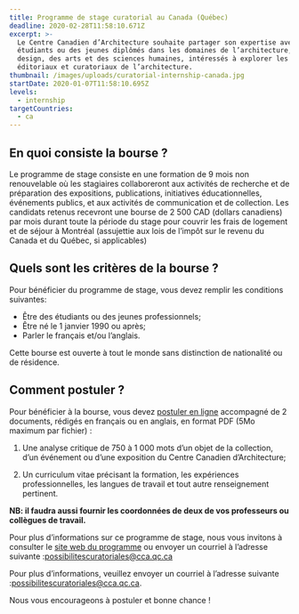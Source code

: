```yaml
---
title: Programme de stage curatorial au Canada (Québec)
deadline: 2020-02-28T11:58:10.671Z
excerpt: >-
  Le Centre Canadien d’Architecture souhaite partager son expertise avec des
  étudiants ou des jeunes diplômés dans les domaines de l’architecture, du
  design, des arts et des sciences humaines, intéressés à explorer les aspects
  éditoriaux et curatoriaux de l’architecture.
thumbnail: /images/uploads/curatorial-internship-canada.jpg
startDate: 2020-01-07T11:58:10.695Z
levels:
  - internship
targetCountries:
  - ca
---
```

## En quoi consiste la bourse ?

Le programme de stage consiste en une formation de 9 mois non renouvelable où les stagiaires collaboreront aux activités de recherche et de préparation des expositions, publications, initiatives éducationnelles, événements publics, et aux activités de communication et de collection. Les candidats retenus recevront une bourse de 2 500 CAD (dollars canadiens) par mois durant toute la période du stage pour couvrir les frais de logement et de séjour à Montréal (assujettie aux lois de l’impôt sur le revenu du Canada et du Québec, si applicables)

## Quels sont les critères de la bourse ?

Pour bénéficier du programme de stage, vous devez remplir les conditions suivantes:

* Être des étudiants ou des jeunes professionnels;
* Être né le 1 janvier 1990 ou après;
* Parler le français et/ou l’anglais.

Cette bourse est ouverte à tout le monde sans distinction de nationalité ou de résidence.

## Comment postuler ?

Pour bénéficier à la bourse, vous devez <a href="https://form.jotform.com/93316408956263" target="_blank" rel="noopener noreferrer">postuler en ligne</a> accompagné de 2 documents, rédigés en français ou en anglais, en format PDF (5Mo maximum par fichier) :

1) Une analyse critique de 750 à 1 000 mots d’un objet de la collection, d’un événement ou d’une exposition du Centre Canadien d’Architecture;

2) Un curriculum vitae précisant la formation, les expériences professionnelles, les langues de travail et tout autre renseignement pertinent.

**NB: il faudra aussi fournir les coordonnées de deux de vos professeurs ou collègues de travail.**

Pour plus d’informations sur ce programme de stage, nous vous invitons à consulter le <a href="https://www.cca.qc.ca/fr/38803/programme-de-stages-curatoriaux" target="_blank" rel="noopener noreferrer">site web du programme</a> ou envoyer un courriel à l’adresse suivante :[possibilitescuratoriales@cca.qc.ca](mailto:possibilitescuratoriales@cca.qc.ca)

Pour plus d’informations, veuillez envoyer un courriel à l’adresse suivante :[possibilitescuratoriales@cca.qc.ca](mailto:possibilitescuratoriales@cca.qc.ca).

Nous vous encourageons à postuler et bonne chance !
